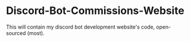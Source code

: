 # Discord-Bot-Commissions-Website

This will contain my discord bot development website's code, open-sourced (most).
